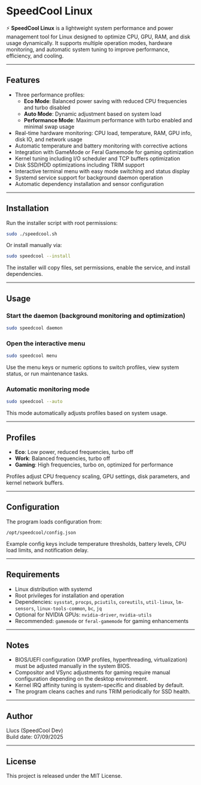 # SpeedCool Linux

⚡ **SpeedCool Linux** is a lightweight system performance and power management tool for Linux designed to optimize CPU, GPU, RAM, and disk usage dynamically. It supports multiple operation modes, hardware monitoring, and automatic system tuning to improve performance, efficiency, and cooling.

***

## Features

- Three performance profiles:  
  - **Eco Mode**: Balanced power saving with reduced CPU frequencies and turbo disabled  
  - **Auto Mode**: Dynamic adjustment based on system load  
  - **Performance Mode**: Maximum performance with turbo enabled and minimal swap usage  
- Real-time hardware monitoring: CPU load, temperature, RAM, GPU info, disk IO, and network usage  
- Automatic temperature and battery monitoring with corrective actions  
- Integration with GameMode or Feral Gamemode for gaming optimization  
- Kernel tuning including I/O scheduler and TCP buffers optimization  
- Disk SSD/HDD optimizations including TRIM support  
- Interactive terminal menu with easy mode switching and status display  
- Systemd service support for background daemon operation  
- Automatic dependency installation and sensor configuration  

***

## Installation

Run the installer script with root permissions:

```bash
sudo ./speedcool.sh
```

Or install manually via:

```bash
sudo speedcool --install
```

The installer will copy files, set permissions, enable the service, and install dependencies.

***

## Usage

### Start the daemon (background monitoring and optimization)

```bash
sudo speedcool daemon
```

### Open the interactive menu

```bash
sudo speedcool menu
```

Use the menu keys or numeric options to switch profiles, view system status, or run maintenance tasks.

### Automatic monitoring mode

```bash
sudo speedcool --auto
```

This mode automatically adjusts profiles based on system usage.

***

## Profiles

- **Eco**: Low power, reduced frequencies, turbo off  
- **Work**: Balanced frequencies, turbo off  
- **Gaming**: High frequencies, turbo on, optimized for performance  

Profiles adjust CPU frequency scaling, GPU settings, disk parameters, and kernel network buffers.

***

## Configuration

The program loads configuration from:

```
/opt/speedcool/config.json
```

Example config keys include temperature thresholds, battery levels, CPU load limits, and notification delay.

***

## Requirements

- Linux distribution with systemd  
- Root privileges for installation and operation  
- Dependencies: `sysstat`, `procps`, `pciutils`, `coreutils`, `util-linux`, `lm-sensors`, `linux-tools-common`, `bc`, `jq`  
- Optional for NVIDIA GPUs: `nvidia-driver`, `nvidia-utils`  
- Recommended: `gamemode` or `feral-gamemode` for gaming enhancements  

***

## Notes

- BIOS/UEFI configuration (XMP profiles, hyperthreading, virtualization) must be adjusted manually in the system BIOS.  
- Compositor and VSync adjustments for gaming require manual configuration depending on the desktop environment.  
- Kernel IRQ affinity tuning is system-specific and disabled by default.  
- The program cleans caches and runs TRIM periodically for SSD health.  

***

## Author

Llucs (SpeedCool Dev)  
Build date: 07/09/2025

***

## License

This project is released under the MIT License.

